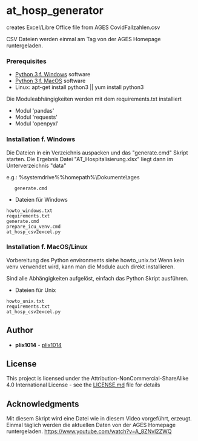 # at_hosp_generator

creates Excel/Libre Office file from AGES CovidFallzahlen.csv

CSV Dateien werden einmal am Tag von der AGES Homepage runtergeladen.

### Prerequisites

* [Python 3 f. Windows](https://www.python.org/downloads/windows/) software
* [Python 3 f. MacOS](https://docs.python-guide.org/starting/install3/osx//) software
* Linux: apt-get install python3 || yum install python3

Die Moduleabhängigkeiten werden mit dem requirements.txt installiert
* Modul 'pandas'
* Modul 'requests'
* Modul 'openpyxl'


### Installation f. Windows

Die Dateien in ein Verzeichnis auspacken und das "generate.cmd" Skript starten.
Die Ergebnis Datei "AT_Hospitalisierung.xlsx" liegt dann im Unterverzeichnis "data"

e.g.: %systemdrive%%homepath%\Dokumente\ages
```
   generate.cmd
```

* Dateien für Windows
```
howto_windows.txt
requirements.txt
generate.cmd
prepare_icu_venv.cmd
at_hosp_csv2excel.py
```

### Installation f. MacOS/Linux

Vorbereitung des Python environments siehe howto_unix.txt
Wenn kein venv verwendet wird, kann man die Module auch direkt installieren.

Sind alle Abhängigkeiten aufgelöst, einfach das Python Skript ausführen.

* Dateien für Unix
```
howto_unix.txt
requirements.txt
at_hosp_csv2excel.py
```


## Author

* **plix1014** - [plix1014](https://github.com/plix1014)


## License

This project is licensed under the Attribution-NonCommercial-ShareAlike 4.0 International License - see the [LICENSE.md](LICENSE.md) file for details


## Acknowledgments

Mit diesem Skript wird eine Datei wie in diesem Video vorgeführt, erzeugt. Einmal täglich werden die aktuellen Daten von der AGES Homepage runtergeladen.
https://www.youtube.com/watch?v=A_8ZNvl2ZWQ

